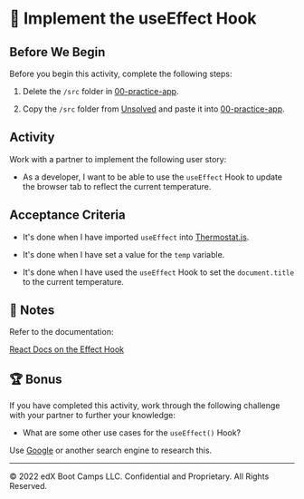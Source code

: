 # 📖 Implement the useEffect Hook

## Before We Begin

Before you begin this activity, complete the following steps:  

1. Delete the `/src` folder in [00-practice-app](../Day-1/00-practice-app/).

2. Copy the `/src` folder from [Unsolved](./Unsolved/) and paste it into [00-practice-app](../Day-1/00-practice-app/).
   
## Activity

Work with a partner to implement the following user story:

* As a developer, I want to be able to use the `useEffect` Hook to update the browser tab to reflect the current temperature.

## Acceptance Criteria

* It's done when I have imported `useEffect` into [Thermostat.js](../00-React-App/src/components/Thermostat.js).

* It's done when I have set a value for the `temp` variable.

* It's done when I have used the `useEffect` Hook to set the `document.title` to the current temperature. 

## 📝 Notes

Refer to the documentation: 

[React Docs on the Effect Hook](https://reactjs.org/docs/hooks-effect.html)

## 🏆 Bonus

If you have completed this activity, work through the following challenge with your partner to further your knowledge:

* What are some other use cases for the `useEffect()` Hook?

Use [Google](https://www.google.com) or another search engine to research this.

---
© 2022 edX Boot Camps LLC. Confidential and Proprietary. All Rights Reserved.